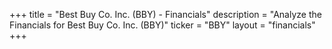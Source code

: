 +++
title = "Best Buy Co. Inc. (BBY) - Financials"
description = "Analyze the Financials for Best Buy Co. Inc. (BBY)"
ticker = "BBY"
layout = "financials"
+++

